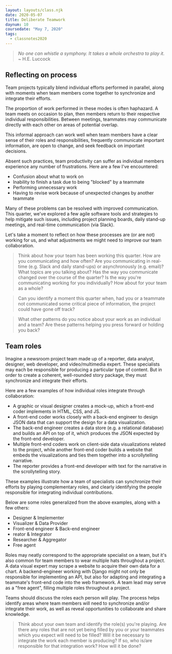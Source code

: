 ```yaml
---
layout: layouts/class.njk
date: 2020-05-07
title: Deliberate Teamwork
daynum: 10
coursedate: "May 7, 2020"
tags:
  - classnotes2020
---
```


> *No one can whistle a symphony. It takes a whole orchestra to play it.* ~ H.E. Luccock

## Reflecting on process

Team projects typically blend individual efforts performed in parallel, along with moments when team members come together to synchronize and integrate their efforts.

The proportion of work performed in these modes is often haphazard. A team meets on occasion to plan, then members return to their respective individual responsibilities. Between meetings, teammates may communicate directly with each other on areas of potential overlap.

This informal approach can work well when team members have a clear sense of their roles and responsibilities, frequently communicate important information, are open to change, and seek feedback on important decisions.

Absent such practices, team productivity can suffer as individual members experience any number of frustrations. Here are a few I've encountered:

- Confusion about what to work on
- Inability to finish a task due to being "blocked" by a teammate
- Performing unnecessary work
- Having to revise work because of unexpected changes by another teammate

Many of these problems can be resolved with improved communication. This quarter, we've explored a few agile software tools and strategies to help mitigate such issues, including project planning boards, daily stand-up meetings, and real-time communication (via Slack).

Let's take a moment to reflect on how these processes are (or are not) working for us, and what adjustments we might need to improve our team collaboration.

> Think about how your team has been working this quarter. How are you communicating and how often? Are you communicating in real-time (e.g. Slack and daily stand-ups) or asynchronously (e.g. email)? What topics are you talking about? Has the way you communicate changed over the course of the quarter? Is the way you're communicating working for you individually? How about for your team as a whole?

> Can you identify a moment this quarter when, had you or a teammate not communicated some critical piece of information, the project could have gone off track?

> What other patterns do you notice about your work as an individual and
> a team? Are these patterns helping you press forward or holding you
> back?

## Team roles

Imagine a newsroom project team made up of a reporter, data analyst, designer, web developer, and video/multimedia expert. These specialists may each be responsible for producing a particular type of content. But in order to create a coherent, well-rounded story package, they must synchronize and integrate their efforts.

Here are a few examples of how individual roles integrate through collaboration:

- A graphic or visual designer creates a mock-up, which a front-end coder implements in HTML, CSS, and JS.
- A front-end coder works closely with a back-end engineer to design JSON data that can support the design for a data visualization.
- The back-end engineer creates a data store (e.g. a relational database) and builds an API on top of it, which produces the JSON expected by the front-end developer.
- Multiple front-end coders work on client-side data visualizations related to the project, while another front-end coder builds a website that embeds the visualizations and ties them together into a scrollytelling narrative.
- The reporter provides a front-end developer with text for the narrative in the scrollytelling story.

These examples illustrate how a team of specialists can synchronize their efforts by playing complementary roles, and clearly identifying the people responsible for integrating individual contributions.

Below are some roles generalized from the above examples, along with a few others:

- Designer & Implementer
- Visualizer & Data Provider
- Front-end engineer & Back-end engineer
- reator & Integrator
- Researcher & Aggregator
- Free agent

Roles may neatly correspond to the appropriate specialist on a team, but it's also common for team members to wear multiple hats throughout a project.  A data visual expert may scrape a website to acquire their own data for a chart. A backend-engineer working with Django might not only be responsible for implementing an API, but also for adapting and integrating a teammate's front-end code into the web framework. A team lead may serve as a "free agent", filling multiple roles throughout a project.

Teams should discuss the roles each person will play. The process helps identify areas where team members will need to synchronize and/or integrate their work, as well as reveal opportunities to collaborate and share knowledge.

> Think about your own team and identify the role(s) you're playing. Are there any roles that are not yet being filled by you or your teammates which you expect will need to be filled? Will it be necessary to integrate the work each member is producing? If so, who is/are responsible for that integration work? How will it be done?

